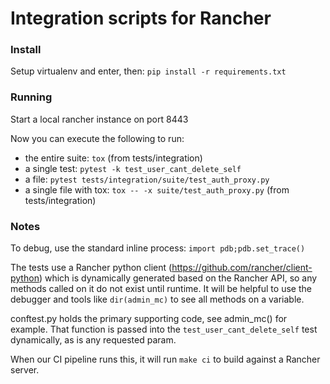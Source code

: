 # Integration scripts for Rancher


### Install

Setup virtualenv and enter, then: `pip install -r requirements.txt`


### Running

Start a local rancher instance on port 8443

Now you can execute the following to run:

* the entire suite: `tox` (from tests/integration)
* a single test: `pytest -k test_user_cant_delete_self`
* a file: `pytest tests/integration/suite/test_auth_proxy.py`
* a single file with tox: `tox -- -x suite/test_auth_proxy.py` (from tests/integration)

### Notes

To debug, use the standard inline process: `import pdb;pdb.set_trace()`

The tests use a Rancher python client (https://github.com/rancher/client-python) which is dynamically generated based on the Rancher API, so any methods called on it do not exist until runtime.
It will be helpful to use the debugger and tools like `dir(admin_mc)` to see all methods on a variable.

conftest.py holds the primary supporting code, see admin_mc() for example.
That function is passed into the `test_user_cant_delete_self` test dynamically, as is any requested param.

When our CI pipeline runs this, it will run `make ci` to build against a Rancher server.
